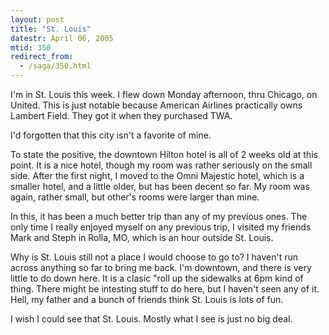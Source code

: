 ```yaml
---
layout: post
title: "St. Louis"
datestr: April 06, 2005
mtid: 350
redirect_from:
  - /saga/350.html
---
```


I'm in St. Louis this week.  I flew down Monday afternoon, thru Chicago, on United.
This is just notable because American Airlines practically owns Lambert Field.
They got it when they purchased TWA.

I'd forgotten that this city isn't a favorite of mine.

To state the positive, the downtown Hilton hotel is all of 2 weeks old at this point.
It is a nice hotel, though my room was rather seriously on the small side.  After the first
night, I moved to the Omni Majestic hotel, which is a smaller hotel, and a little older, but
has been decent so far.  My room was again, rather small, but other's rooms were larger than mine.

In this, it has been a much better trip than any of my previous ones.  The only time
I really enjoyed myself on any previous trip, I visited my friends Mark and Steph in
Rolla, MO, which is an hour outside St. Louis.

Why is St. Louis still not a place I would choose to go to?  I haven't run across anything
so far to bring me back.  I'm downtown, and there is very little to do down here.  It is a
clasic "roll up the sidewalks at 6pm kind of thing.  There might be intesting stuff to do
here, but I haven't seen any of it.  Hell, my father and a bunch of friends think St. Louis
is lots of fun.

I wish I could see that St. Louis.  Mostly what I see is just no big deal.

